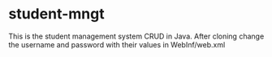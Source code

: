 # student-mngt
This is the student management system CRUD in Java.
After cloning change the username and password with their values in WebInf/web.xml
